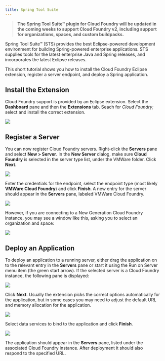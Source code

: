 ```yaml
---
title: Spring Tool Suite
---
```


> **The Spring Tool Suite™ plugin for Cloud Foundry will be updated in the coming weeks to support Cloud Foundry v2, including support for organizations, spaces, and custom buildpacks.**

Spring Tool Suite™ (STS) provides the best Eclipse-powered development environment for building Spring-powered enterprise applications. STS supplies tools for the latest enterprise Java and Spring releases, and incorporates the latest Eclipse releases.

This short tutorial shows you how to install the Cloud Foundry Eclipse extension, register a server endpoint, and deploy a Spring application.

## <a id='installing-the-extension'></a>Install the Extension ##

Cloud Foundry support is provided by an Eclipse extension. Select the **Dashboard** pane and then the **Extensions** tab. Seach for *Cloud Foundry*; select and install the correct extension.

<img src="/images/sts/install_extension.png" />

## <a id='register-a-server'></a>Register a Server ##

You can now register Cloud Foundry servers. Right-click the **Servers** pane and select **New > Server**. In the **New Server** dialog, make sure **Cloud Foundry** is selected in the server type list, under the VMWare folder. Click **Next**.

<img src="/images/sts/new_server.png" />

Enter the credentials for the endpoint, select the endpoint type (most likely **VMWare Cloud Foundry**) and click **Finish**. A new entry for the server should appear in the **Servers** pane, labeled VMWare Cloud Foundry.

<img src="/images/sts/enter_credentials.png" />

However, if you are connecting to a New Generation Cloud Foundry instance, you may see a window like this, asking you to select an organization and space:

<img src="/images/sts/select_org_and_space.png" />

## <a id='deploying-an-application'></a>Deploy an Application ##

To deploy an application to a running server, either drag the application on to the relevant entry in the **Servers** pane or start it using the Run on Server menu item (the green start arrow). If the selected server is a Cloud Foundry instance, the following pane is displayed:

<img src="/images/sts/deploy-1.png" />

Click **Next**. Usually the extension picks the correct options automatically for the application, but in some cases you may need to adjust the default URL and memory allocation for the application.

<img src="/images/sts/deploy-2.png" />

Select data services to bind to the application and click **Finish**.

<img src="/images/sts/deploy-3.png" />

The application should appear in the **Servers** pane, listed under the associated Cloud Foundry instance. After deployment it should also respond to the specified URL.
